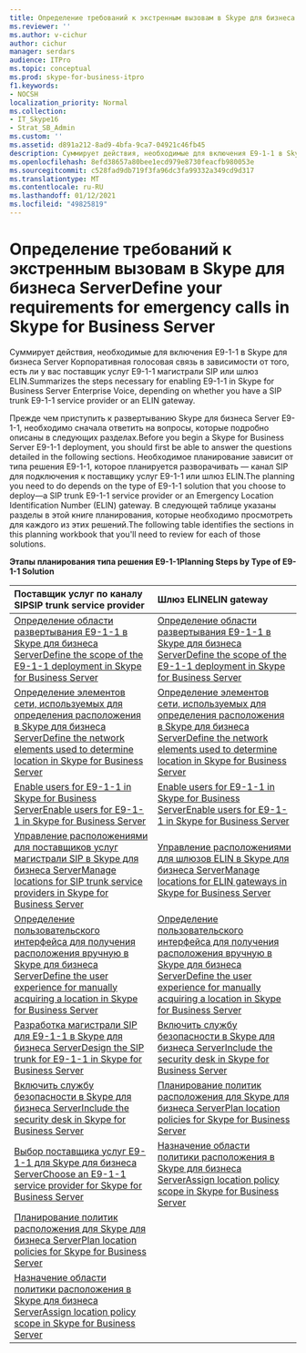 ```yaml
---
title: Определение требований к экстренным вызовам в Skype для бизнеса Server
ms.reviewer: ''
ms.author: v-cichur
author: cichur
manager: serdars
audience: ITPro
ms.topic: conceptual
ms.prod: skype-for-business-itpro
f1.keywords:
- NOCSH
localization_priority: Normal
ms.collection:
- IT_Skype16
- Strat_SB_Admin
ms.custom: ''
ms.assetid: d891a212-8ad9-4bfa-9ca7-04921c46fb45
description: Суммирует действия, необходимые для включения E9-1-1 в Skype для бизнеса Server Корпоративная голосовая связь в зависимости от того, есть ли у вас поставщик услуг E9-1-1 магистрали SIP или шлюз ELIN.
ms.openlocfilehash: 8efd38657a80bee1ecd979e8730feacfb980053e
ms.sourcegitcommit: c528fad9db719f3fa96dc3fa99332a349cd9d317
ms.translationtype: MT
ms.contentlocale: ru-RU
ms.lasthandoff: 01/12/2021
ms.locfileid: "49825819"
---
```

# <a name="define-your-requirements-for-emergency-calls-in-skype-for-business-server"></a><span data-ttu-id="bde29-103">Определение требований к экстренным вызовам в Skype для бизнеса Server</span><span class="sxs-lookup"><span data-stu-id="bde29-103">Define your requirements for emergency calls in Skype for Business Server</span></span>
 
<span data-ttu-id="bde29-104">Суммирует действия, необходимые для включения E9-1-1 в Skype для бизнеса Server Корпоративная голосовая связь в зависимости от того, есть ли у вас поставщик услуг E9-1-1 магистрали SIP или шлюз ELIN.</span><span class="sxs-lookup"><span data-stu-id="bde29-104">Summarizes the steps necessary for enabling E9-1-1 in Skype for Business Server Enterprise Voice, depending on whether you have a SIP trunk E9-1-1 service provider or an ELIN gateway.</span></span>
  
<span data-ttu-id="bde29-105">Прежде чем приступить к развертыванию Skype для бизнеса Server E9-1-1, необходимо сначала ответить на вопросы, которые подробно описаны в следующих разделах.</span><span class="sxs-lookup"><span data-stu-id="bde29-105">Before you begin a Skype for Business Server E9-1-1 deployment, you should first be able to answer the questions detailed in the following sections.</span></span> <span data-ttu-id="bde29-106">Необходимое планирование зависит от типа решения E9-1-1, которое планируется разворачивать — канал SIP для подключения к поставщику услуг E9-1-1  или шлюз ELIN.</span><span class="sxs-lookup"><span data-stu-id="bde29-106">The planning you need to do depends on the type of E9-1-1 solution that you choose to deploy—a SIP trunk E9-1-1 service provider or an Emergency Location Identification Number (ELIN) gateway.</span></span> <span data-ttu-id="bde29-107">В следующей таблице указаны разделы в этой книге планирования, которые необходимо просмотреть для каждого из этих решений.</span><span class="sxs-lookup"><span data-stu-id="bde29-107">The following table identifies the sections in this planning workbook that you'll need to review for each of those solutions.</span></span>
  
<span data-ttu-id="bde29-108">**Этапы планирования типа решения E9-1-1**</span><span class="sxs-lookup"><span data-stu-id="bde29-108">**Planning Steps by Type of E9-1-1 Solution**</span></span>

|<span data-ttu-id="bde29-109">**Поставщик услуг по каналу SIP**</span><span class="sxs-lookup"><span data-stu-id="bde29-109">**SIP trunk service provider**</span></span>|<span data-ttu-id="bde29-110">**Шлюз ELIN**</span><span class="sxs-lookup"><span data-stu-id="bde29-110">**ELIN gateway**</span></span>|
|:-----|:-----|
|[<span data-ttu-id="bde29-111">Определение области развертывания E9-1-1 в Skype для бизнеса Server</span><span class="sxs-lookup"><span data-stu-id="bde29-111">Define the scope of the E9-1-1 deployment in Skype for Business Server</span></span>](scope.md) <br/> |[<span data-ttu-id="bde29-112">Определение области развертывания E9-1-1 в Skype для бизнеса Server</span><span class="sxs-lookup"><span data-stu-id="bde29-112">Define the scope of the E9-1-1 deployment in Skype for Business Server</span></span>](scope.md) <br/> |
|[<span data-ttu-id="bde29-113">Определение элементов сети, используемых для определения расположения в Skype для бизнеса Server</span><span class="sxs-lookup"><span data-stu-id="bde29-113">Define the network elements used to determine location in Skype for Business Server</span></span>](network-location.md) <br/> |[<span data-ttu-id="bde29-114">Определение элементов сети, используемых для определения расположения в Skype для бизнеса Server</span><span class="sxs-lookup"><span data-stu-id="bde29-114">Define the network elements used to determine location in Skype for Business Server</span></span>](network-location.md) <br/> |
|[<span data-ttu-id="bde29-115">Enable users for E9-1-1 in Skype for Business Server</span><span class="sxs-lookup"><span data-stu-id="bde29-115">Enable users for E9-1-1 in Skype for Business Server</span></span>](enable-users.md) <br/> |[<span data-ttu-id="bde29-116">Enable users for E9-1-1 in Skype for Business Server</span><span class="sxs-lookup"><span data-stu-id="bde29-116">Enable users for E9-1-1 in Skype for Business Server</span></span>](enable-users.md) <br/> |
|[<span data-ttu-id="bde29-117">Управление расположениями для поставщиков услуг магистрали SIP в Skype для бизнеса Server</span><span class="sxs-lookup"><span data-stu-id="bde29-117">Manage locations for SIP trunk service providers in Skype for Business Server</span></span>](manage-locations.md) <br/> |[<span data-ttu-id="bde29-118">Управление расположениями для шлюзов ELIN в Skype для бизнеса Server</span><span class="sxs-lookup"><span data-stu-id="bde29-118">Manage locations for ELIN gateways in Skype for Business Server</span></span>](elin-gateways.md) <br/> |
|[<span data-ttu-id="bde29-119">Определение пользовательского интерфейса для получения расположения вручную в Skype для бизнеса Server</span><span class="sxs-lookup"><span data-stu-id="bde29-119">Define the user experience for manually acquiring a location in Skype for Business Server</span></span>](manually-acquiring-a-location.md) <br/> |[<span data-ttu-id="bde29-120">Определение пользовательского интерфейса для получения расположения вручную в Skype для бизнеса Server</span><span class="sxs-lookup"><span data-stu-id="bde29-120">Define the user experience for manually acquiring a location in Skype for Business Server</span></span>](manually-acquiring-a-location.md) <br/> |
|[<span data-ttu-id="bde29-121">Разработка магистрали SIP для E9-1-1 в Skype для бизнеса Server</span><span class="sxs-lookup"><span data-stu-id="bde29-121">Design the SIP trunk for E9-1-1 in Skype for Business Server</span></span>](design-the-sip-trunk.md) <br/> |[<span data-ttu-id="bde29-122">Включить службу безопасности в Skype для бизнеса Server</span><span class="sxs-lookup"><span data-stu-id="bde29-122">Include the security desk in Skype for Business Server</span></span>](security-desk.md) <br/> |
|[<span data-ttu-id="bde29-123">Включить службу безопасности в Skype для бизнеса Server</span><span class="sxs-lookup"><span data-stu-id="bde29-123">Include the security desk in Skype for Business Server</span></span>](security-desk.md) <br/> |[<span data-ttu-id="bde29-124">Планирование политик расположения для Skype для бизнеса Server</span><span class="sxs-lookup"><span data-stu-id="bde29-124">Plan location policies for Skype for Business Server</span></span>](location-policies.md) <br/> |
|[<span data-ttu-id="bde29-125">Выбор поставщика услуг E9-1-1 для Skype для бизнеса Server</span><span class="sxs-lookup"><span data-stu-id="bde29-125">Choose an E9-1-1 service provider for Skype for Business Server</span></span>](choose-a-service-provider.md) <br/> |[<span data-ttu-id="bde29-126">Назначение области политики расположения в Skype для бизнеса Server</span><span class="sxs-lookup"><span data-stu-id="bde29-126">Assign location policy scope in Skype for Business Server</span></span>](location-policy-scope.md) <br/> |
|[<span data-ttu-id="bde29-127">Планирование политик расположения для Skype для бизнеса Server</span><span class="sxs-lookup"><span data-stu-id="bde29-127">Plan location policies for Skype for Business Server</span></span>](location-policies.md) <br/> ||
|[<span data-ttu-id="bde29-128">Назначение области политики расположения в Skype для бизнеса Server</span><span class="sxs-lookup"><span data-stu-id="bde29-128">Assign location policy scope in Skype for Business Server</span></span>](location-policy-scope.md) <br/> ||
   

